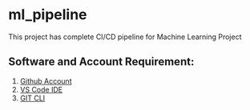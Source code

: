 # ml_pipeline
This project has complete CI/CD pipeline for Machine Learning Project

## Software and Account Requirement:

1. [Github Account](https://github.com/)
2. [VS Code IDE](https://code.visualstudio.com/download)
3. [GIT CLI](https://git-scm.com/)
